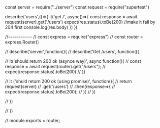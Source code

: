 
const server = require("../server")
const request = require("supertest")

describe('users',()=>{
    it('get /', async()=>{
       const response = await request(server).get('/users')
       expect(res.status).toBe(200)  //make it fail by 204 first
       console.log(res.body)
    })
}) 



//------------
// const express = require("express")
// const router = express.Router()

// describe('server',function(){
//     describe('Get /users', function(){

//         it('should return 200 ok (asynce way)', async function(){
//             const response = await request(router).get("/users");
//             expect(response.status).toBe(200)
//         })

//         it ('shuld return 200 ok (using promise)', function(){
//             return request(server)
//             .get('/users')
//             .then(response=>{
//                 expect(response.status).toBe(200);
//             })
//         })

//     })

// })


// module.exports = router;


